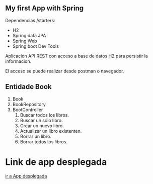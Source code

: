 ## My first App with Spring 

Dependencias /starters:
* H2
* Spring data JPA
* Spring Web
* Spring boot Dev Tools

Aplicacion API REST con acceso a base de datos H2 para persistir la informacion.

El acceso se puede realizar desde postman o navegador.


## Entidade Book

1. Book
2. BookRepository
3. BootController
    1. Buscar todos los libros.
    2. Buscar un solo libro.
    3. Crear un nuevo libro.
    4. Actualizar un libro existenten.
    5. Borrar un libro.
    6. Borrar todos los libros.




# Link de app desplegada

[ir a App desplegada](https://nestorvmassapi.herokuapp.com/)
